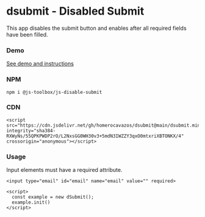 # dsubmit - Disabled Submit

This app disables the submit button and enables after all required fields have been filled.

### Demo

[See demo and instructions](https://ds.homerocavazos.com/)

### NPM

```
npm i @js-toolbox/js-disable-submit
```

### CDN

```
<script src="https://cdn.jsdelivr.net/gh/homerocavazos/dsubmit@main/dsubmit.min.js"
integrity="sha384-RXWyNs/55QPKPWDP2rO/L2NxsGG0WH30v3+5mdN3IWZZY3qxO0mtxriXBTONKX/4" crossorigin="anonymous"></script>
```

### Usage

Input elements must have a required attribute.

```
<input type="email" id="email" name="email" value="" required>
```

```
<script>
  const example = new dSubmit();
  example.init()
</script>
```
